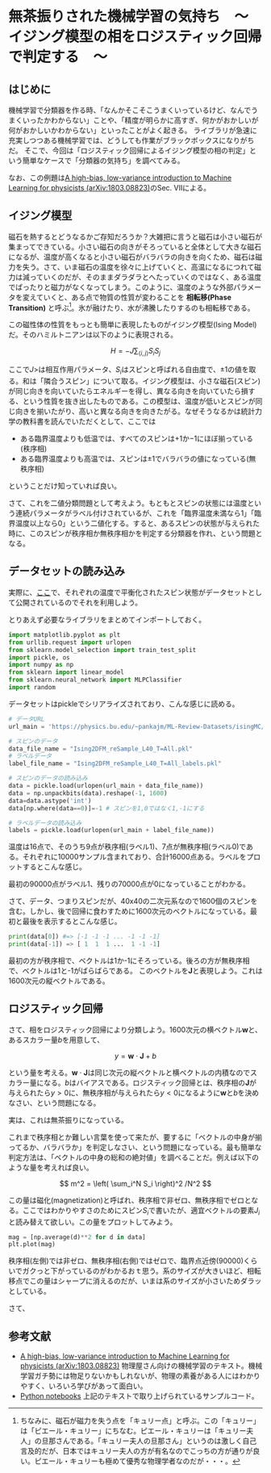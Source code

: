 # 無茶振りされた機械学習の気持ち　〜　イジング模型の相をロジスティック回帰で判定する　〜

## はじめに

機械学習で分類器を作る時、「なんかそこそこうまくいっているけど、なんでうまくいったかわからない」ことや、「精度が明らかに高すぎ、何かがおかしいが何がおかしいかわからない」といったことがよく起きる。
ライブラリが急速に充実しつつある機械学習では、どうしても作業がブラックボックスになりがちだ。
そこで、今回は「ロジスティック回帰によるイジング模型の相の判定」という簡単なケースで「分類器の気持ち」を調べてみる。

なお、この例題は[A high-bias, low-variance introduction to Machine Learning for physicists (arXiv:1803.08823)](https://arxiv.org/abs/1803.08823)のSec. VIIによる。

## イジング模型

磁石を熱するとどうなるかご存知だろうか？大雑把に言うと磁石は小さい磁石が集まってできている。小さい磁石の向きがそろっていると全体として大きな磁石になるが、温度が高くなると小さい磁石がバラバラの向きを向くため、磁石は磁力を失う。さて、いま磁石の温度を徐々に上げていくと、高温になるにつれて磁力は減っていくのだが、そのままダラダラとへたっていくのではなく、ある温度でぱったりと磁力がなくなってしまう。このように、温度のような外部パラメータを変えていくと、ある点で物質の性質が変わることを **相転移(Phase Transition)** と呼ぶ[^1]。氷が融けたり、水が沸騰したりするのも相転移である。

この磁性体の性質をもっとも簡単に表現したものがイジング模型(Ising Model)だ。そのハミルトニアンは以下のように表現される。

$$
H = -J \sum_{\left< i, j \right>} S_i S_j
$$

ここで$J>$は相互作用パラメータ、$S_i$はスピンと呼ばれる自由度で、$\pm 1$の値を取る。和は「隣合うスピン」について取る。イジング模型は、小さな磁石(スピン)が同じ向きを向いていたらエネルギーを得し、異なる向きを向いていたら損する、という性質を抜き出したものである。この模型は、温度が低いとスピンが同じ向きを揃いたがり、高いと異なる向きを向きたがる。なぜそうなるかは統計力学の教科書を読んでいただくとして、ここでは

* ある臨界温度よりも低温では、すべてのスピンは$+1$か$-1$にほぼ揃っている(秩序相)
* ある臨界温度よりも高温では、スピンは$\pm 1$でバラバラの値になっている(無秩序相)

ということだけ知っていれば良い。

さて、これを二値分類問題として考えよう。もともとスピンの状態には温度という連続パラメータがラベル付けされているが、これを「臨界温度未満なら1」「臨界温度以上なら0」という二値化する。すると、あるスピンの状態が与えられた時に、このスピンが秩序相か無秩序相かを判定する分類器を作れ、という問題となる。

## データセットの読み込み

実際に、[ここ](https://physics.bu.edu/~pankajm/ML-Review-Datasets/isingMC/)で、それぞれの温度で平衡化されたスピン状態がデータセットとして公開されているのでそれを利用しよう。

とりあえず必要なライブラリをまとめてインポートしておく。

```py
import matplotlib.pyplot as plt
from urllib.request import urlopen
from sklearn.model_selection import train_test_split
import pickle, os
import numpy as np
from sklearn import linear_model
from sklearn.neural_network import MLPClassifier
import random
```

データセットはpickleでシリアライズされており、こんな感じに読める。

```py
# データURL
url_main = 'https://physics.bu.edu/~pankajm/ML-Review-Datasets/isingMC/'

# スピンのデータ
data_file_name = "Ising2DFM_reSample_L40_T=All.pkl"
# ラベルデータ
label_file_name = "Ising2DFM_reSample_L40_T=All_labels.pkl"

# スピンのデータの読み込み
data = pickle.load(urlopen(url_main + data_file_name))
data = np.unpackbits(data).reshape(-1, 1600)
data=data.astype('int')
data[np.where(data==0)]=-1 # スピンを1,0ではなく1,-1にする

# ラベルデータの読み込み
labels = pickle.load(urlopen(url_main + label_file_name))
```

温度は16点で、そのうち9点が秩序相(ラベル1)、7点が無秩序相(ラベル0)である。それぞれに10000サンプル含まれており、合計16000点ある。ラベルをプロットするとこんな感じ。

最初の90000点がラベル1、残りの70000点が0になっていることがわかる。

さて、データ、つまりスピンだが、40x40の二次元系なので1600個のスピンを含む。しかし、後で回帰に食わすために1600次元のベクトルになっている。最初と最後を表示するとこんな感じ。

```py
print(data[0]) #=> [-1 -1 -1 ... -1 -1 -1]
print(data[-1]) => [ 1  1  1 ...  1 -1 -1]
```

最初の方が秩序相で、ベクトルは1か-1にそろっている。後ろの方が無秩序相で、ベクトルは1と-1がばらばらである。
このベクトルを$\textbf{J}$と表現しよう。これは1600次元の縦ベクトルである。

## ロジスティック回帰

さて、相をロジスティック回帰により分類しよう。1600次元の横ベクトル$\textbf{w}$と、あるスカラー量$b$を用意して、

$$
y = \textbf{w} \cdot \textbf{J} + b
$$

という量を考える。$\textbf{w} \cdot \textbf{J}$は同じ次元の縦ベクトルと横ベクトルの内積なのでスカラー量になる。$b$はバイアスである。ロジスティック回帰とは、秩序相の$\textbf{J}$が与えられたら$y>0$に、無秩序相が与えられたら$y < 0$になるように$\textbf{w}$と$b$を決めなさい、という問題になる。

実は、これは無茶振りになっている。

これまで秩序相とか難しい言葉を使って来たが、要するに「ベクトルの中身が揃ってるか、バラバラか」を判定しなさい、という問題になっている。最も簡単な判定方法は、「ベクトルの中身の総和の絶対値」を調べることだ。例えば以下のような量を考えれば良い。

$$
m^2 = \left( \sum_i^N S_i \right)^2 /N^2
$$

この量は磁化(magnetization)と呼ばれ、秩序相で非ゼロ、無秩序相でゼロとなる。ここではわかりやすさのためにスピン$S_i$で書いたが、適宜ベクトルの要素$J_i$と読み替えて欲しい。この量をプロットしてみよう。

```py
mag = [np.average(d)**2 for d in data]
plt.plot(mag)
```

秩序相(左側)では非ゼロ、無秩序相(右側)ではゼロで、臨界点近傍(90000)くらいでガクっと下がっているのがわかるおｔ思う。系のサイズが大きいほど、相転移点でこの量はシャープに消えるのだが、いまは系のサイズが小さいためダラッとしている。

さて、


[^1]: ちなみに、磁石が磁力を失う点を「キュリー点」と呼ぶ。この「キュリー」は「ピエール・キュリー」にちなむ。ピエール・キュリーは「キュリー夫人」の旦那さんである。「キュリー夫人の旦那さん」というのは激しく自己言及的だが、日本ではキュリー夫人の方が有名なのでこっちの方が通りが良い。ピエール・キュリーも極めて優秀な物理学者なのだが・・・。

## 参考文献

* [A high-bias, low-variance introduction to Machine Learning for physicists (arXiv:1803.08823)](https://arxiv.org/abs/1803.08823) 物理屋さん向けの機械学習のテキスト。機械学習ガチ勢には物足りないかもしれないが、物理の素養がある人にはわかりやすく、いろいろ学びがあって面白い。
* [Python notebooks](https://physics.bu.edu/~pankajm/MLnotebooks.html) 上記のテキストで取り上げられているサンプルコード。